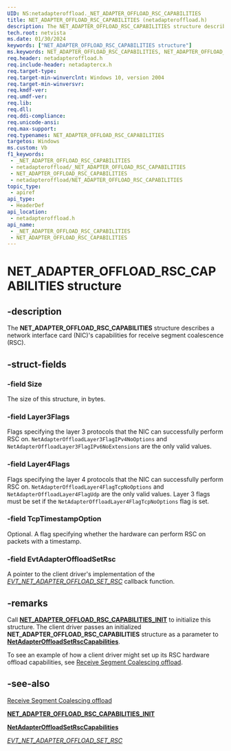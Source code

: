 ```yaml
---
UID: NS:netadapteroffload._NET_ADAPTER_OFFLOAD_RSC_CAPABILITIES
title: NET_ADAPTER_OFFLOAD_RSC_CAPABILITIES (netadapteroffload.h)
description: The NET_ADAPTER_OFFLOAD_RSC_CAPABILITIES structure describes a network interface card (NIC)'s capabilities for receive segment coalescence (RSC).
tech.root: netvista
ms.date: 01/30/2024
keywords: ["NET_ADAPTER_OFFLOAD_RSC_CAPABILITIES structure"]
ms.keywords: NET_ADAPTER_OFFLOAD_RSC_CAPABILITIES, NET_ADAPTER_OFFLOAD_RSC_CAPABILITIES,
req.header: netadapteroffload.h
req.include-header: netadaptercx.h
req.target-type: 
req.target-min-winverclnt: Windows 10, version 2004
req.target-min-winversvr: 
req.kmdf-ver: 
req.umdf-ver: 
req.lib: 
req.dll: 
req.ddi-compliance: 
req.unicode-ansi: 
req.max-support: 
req.typenames: NET_ADAPTER_OFFLOAD_RSC_CAPABILITIES
targetos: Windows
ms.custom: Vb
f1_keywords:
 - _NET_ADAPTER_OFFLOAD_RSC_CAPABILITIES
 - netadapteroffload/_NET_ADAPTER_OFFLOAD_RSC_CAPABILITIES
 - NET_ADAPTER_OFFLOAD_RSC_CAPABILITIES
 - netadapteroffload/NET_ADAPTER_OFFLOAD_RSC_CAPABILITIES
topic_type:
 - apiref
api_type:
 - HeaderDef
api_location:
 - netadapteroffload.h
api_name:
 - _NET_ADAPTER_OFFLOAD_RSC_CAPABILITIES
 - NET_ADAPTER_OFFLOAD_RSC_CAPABILITIES
---
```


# NET_ADAPTER_OFFLOAD_RSC_CAPABILITIES structure


## -description

The **NET_ADAPTER_OFFLOAD_RSC_CAPABILITIES** structure describes a network interface card (NIC)'s capabilities for receive segment coalescence (RSC).

## -struct-fields

### -field Size

The size of this structure, in bytes.

### -field Layer3Flags

 
Flags specifying the layer 3 protocols that the NIC can successfully perform RSC on. `NetAdapterOffloadLayer3FlagIPv4NoOptions` and `NetAdapterOffloadLayer3FlagIPv6NoExtensions` are the only valid values.

### -field Layer4Flags

Flags specifying the layer 4 protocols that the NIC can successfully perform RSC on. `NetAdapterOffloadLayer4FlagTcpNoOptions` and `NetAdapterOffloadLayer4FlagUdp` are the only valid values. Layer 3 flags must be set if the `NetAdapterOffloadLayer4FlagTcpNoOptions` flag is set.

### -field TcpTimestampOption

Optional. A flag specifying whether the hardware can perform RSC on packets with a timestamp.

### -field EvtAdapterOffloadSetRsc

A pointer to the client driver's implementation of the [*EVT_NET_ADAPTER_OFFLOAD_SET_RSC*](nc-netadapteroffload-evt_net_adapter_offload_set_rsc.md) callback function.

## -remarks

Call [**NET_ADAPTER_OFFLOAD_RSC_CAPABILITIES_INIT**](nf-netadapteroffload-net_adapter_offload_rsc_capabilities_init.md) to initialize this structure. The client driver passes an initialized  **NET_ADAPTER_OFFLOAD_RSC_CAPABILITIES** structure as a parameter to [**NetAdapterOffloadSetRscCapabilities**](nf-netadapteroffload-netadapteroffloadsetrsccapabilities.md).

To see an example of how a client driver might set up its RSC hardware offload capabilities, see [Receive Segment Coalescing offload](/windows-hardware/drivers/netcx/rsc-offload).

## -see-also

[Receive Segment Coalescing offload](/windows-hardware/drivers/netcx/rsc-offload)

[**NET_ADAPTER_OFFLOAD_RSC_CAPABILITIES_INIT**](nf-netadapteroffload-net_adapter_offload_rsc_capabilities_init.md)

[**NetAdapterOffloadSetRscCapabilities**](nf-netadapteroffload-netadapteroffloadsetrsccapabilities.md)

[*EVT_NET_ADAPTER_OFFLOAD_SET_RSC*](nc-netadapteroffload-evt_net_adapter_offload_set_rsc.md)

